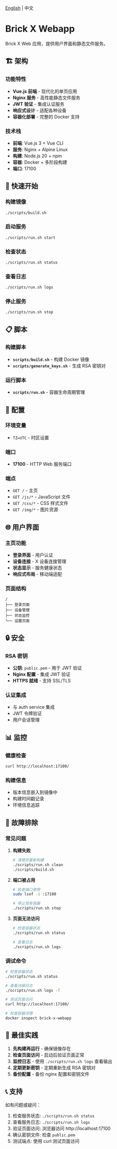 [English](README.en.md) | 中文

# Brick X Webapp

Brick X Web 应用，提供用户界面和静态文件服务。

## 🏗️ 架构

### 功能特性
- **Vue.js 前端** - 现代化的单页应用
- **Nginx 服务** - 高性能静态文件服务
- **JWT 验证** - 集成认证服务
- **响应式设计** - 适配各种设备
- **容器化部署** - 完整的 Docker 支持

### 技术栈
- **前端**: Vue.js 3 + Vue CLI
- **服务**: Nginx + Alpine Linux
- **构建**: Node.js 20 + npm
- **容器**: Docker + 多阶段构建
- **端口**: 17100

## 🚀 快速开始

### 构建镜像
```bash
./scripts/build.sh
```

### 启动服务
```bash
./scripts/run.sh start
```

### 检查状态
```bash
./scripts/run.sh status
```

### 查看日志
```bash
./scripts/run.sh logs
```

### 停止服务
```bash
./scripts/run.sh stop
```

## 📋 脚本

### 构建脚本
- **`scripts/build.sh`** - 构建 Docker 镜像
- **`scripts/generate_keys.sh`** - 生成 RSA 密钥对

### 运行脚本
- **`scripts/run.sh`** - 容器生命周期管理

## 🔧 配置

### 环境变量
- `TZ=UTC` - 时区设置

### 端口
- **17100** - HTTP Web 服务端口

### 端点
- `GET /` - 主页
- `GET /js/*` - JavaScript 文件
- `GET /css/*` - CSS 样式文件
- `GET /img/*` - 图片资源

## 🌐 用户界面

### 主页功能
- **登录界面** - 用户认证
- **设备连接** - X 设备连接管理
- **状态显示** - 服务健康状态
- **响应式布局** - 移动端适配

### 页面结构
```
/
├── 登录页面
├── 设备管理
├── 状态监控
└── 设置页面
```

## 🔒 安全

### RSA 密钥
- **公钥**: `public.pem` - 用于 JWT 验证
- **Nginx 配置** - 集成 JWT 验证
- **HTTPS 就绪** - 支持 SSL/TLS

### 认证集成
- 与 auth service 集成
- JWT 令牌验证
- 用户会话管理

## 📊 监控

### 健康检查
```bash
curl http://localhost:17100/
```

### 构建信息
- 版本信息嵌入到镜像中
- 构建时间戳记录
- 环境信息追踪

## 🐛 故障排除

### 常见问题

1. **构建失败**
   ```bash
   # 清理并重新构建
   ./scripts/run.sh clean
   ./scripts/build.sh
   ```

2. **端口被占用**
   ```bash
   # 检查端口使用
   sudo lsof -i :17100
   
   # 停止现有容器
   ./scripts/run.sh stop
   ```

3. **页面无法访问**
   ```bash
   # 检查容器状态
   ./scripts/run.sh status
   
   # 查看日志
   ./scripts/run.sh logs
   ```

### 调试命令
```bash
# 检查容器状态
./scripts/run.sh status

# 查看详细日志
./scripts/run.sh logs -f

# 测试页面访问
curl http://localhost:17100/

# 检查容器详情
docker inspect brick-x-webapp
```

## 🎯 最佳实践

1. **先构建再运行** - 确保镜像存在
2. **检查页面访问** - 启动后验证页面正常
3. **监控日志** - 使用 `./scripts/run.sh logs` 查看输出
4. **定期更新密钥** - 定期重新生成 RSA 密钥对
5. **备份配置** - 备份 nginx 配置和密钥文件

## 📞 支持

如有问题或疑问：
1. 检查服务状态: `./scripts/run.sh status`
2. 查看服务日志: `./scripts/run.sh logs`
3. 验证页面访问: 浏览器访问 http://localhost:17100
4. 确认密钥文件: 检查 `public.pem`
5. 测试端点: 使用 curl 测试页面访问